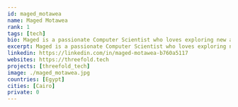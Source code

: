 ```yaml
---
id: maged_motawea
name: Maged Motawea
rank: 1
tags: [tech]
bio: Maged is a passionate Computer Scientist who loves exploring new areas in life and technology. Software Developer fell in love with Threefold because threefold is the future of technology.
excerpt: Maged is a passionate Computer Scientist who loves exploring new areas in life and technology.
linkedin: https://linkedin.com/in/maged-motawea-b760a5117
websites: https://threefold.tech
projects: [threefold_tech]
image: ./maged_motawea.jpg
countries: [Egypt]
cities: [Cairo]
private: 0
---
```

